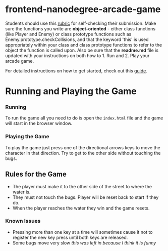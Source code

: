 frontend-nanodegree-arcade-game
===============================

Students should use this [rubric](https://review.udacity.com/#!/projects/2696458597/rubric) for self-checking their submission. Make sure the functions you write are **object-oriented** - either class functions (like Player and Enemy) or class prototype functions such as Enemy.prototype.checkCollisions, and that the keyword 'this' is used appropriately within your class and class prototype functions to refer to the object the function is called upon. Also be sure that the **readme.md** file is updated with your instructions on both how to 1. Run and 2. Play your arcade game.

For detailed instructions on how to get started, check out this [guide](https://docs.google.com/document/d/1v01aScPjSWCCWQLIpFqvg3-vXLH2e8_SZQKC8jNO0Dc/pub?embedded=true).

# Running and Playing the Game
### Running
To run the game all you need to do is open the `index.html` file and the game will start in the browser window.

### Playing the Game
To play the game just press one of the directional arrows keys to move the character in that direction. Try to get to the other side without touching the bugs.

## Rules for the Game
* The player must make it to the other side of the street to where the water is.
* They must not touch the bugs. Player will be reset back to start if they do.
* When the player reaches the water they win and the game resets.

### Known Issues
* Pressing more than one key at a time will sometimes cause it not to register the new key press until both keys are released.
* Some bugs move very slow _this was left in because I think it is funny_
